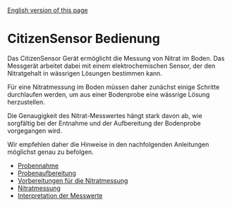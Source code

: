 [English version of this page](https://github.com/CitizenSensor/CitizenSensor/blob/master/Wiki/CS_Usage)

# CitizenSensor Bedienung #

Das CitizenSensor Gerät ermöglicht die Messung von Nitrat im Boden. Das Messgerät arbeitet dabei mit einem elektrochemischen Sensor, der den Nitratgehalt in  wässrigen Lösungen bestimmen kann.

Für eine Nitratmessung im Boden müssen daher zunächst einige Schritte durchlaufen werden, um aus einer Bodenprobe eine wässrige Lösung herzustellen.

Die Genaugigkeit des Nitrat-Messwertes hängt stark davon ab, wie sorgfältig bei der Entnahme und der Aufbereitung der Bodenprobe vorgegangen wird.

Wir empfehlen daher die Hinweise in den nachfolgenden Anleitungen möglichst genau zu befolgen.

- [Probennahme](https://github.com/CitizenSensor/CitizenSensor/blob/master/Wiki/CS_Usage_SoilSampling-DE.md)
- [Probenaufbereitung](https://github.com/CitizenSensor/CitizenSensor/blob/master/Wiki/CS_Usage_SoilPreparation-DE.md)
- [Vorbereitungen für die Nitratmessung](https://github.com/CitizenSensor/CitizenSensor/blob/master/Wiki/CS_Usage_Preparation-DE.md)
- [Nitratmessung](https://github.com/CitizenSensor/CitizenSensor/blob/master/Wiki/CS_Usage_Measurement-DE.md)
- [Interpretation der Messwerte](https://github.com/CitizenSensor/CitizenSensor/blob/master/Wiki/CS_Usage_Interpretation-DE.md)
